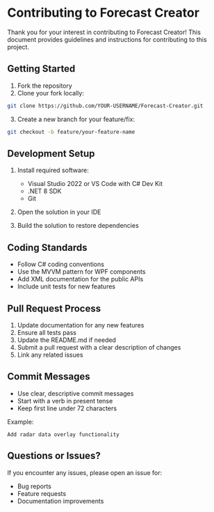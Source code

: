 # Contributing to Forecast Creator

Thank you for your interest in contributing to Forecast Creator! This document provides guidelines and instructions for contributing to this project.

## Getting Started

1. Fork the repository
2. Clone your fork locally:
```bash
git clone https://github.com/YOUR-USERNAME/Forecast-Creator.git
```
3. Create a new branch for your feature/fix:
```bash
git checkout -b feature/your-feature-name
```

## Development Setup

1. Install required software:
   - Visual Studio 2022 or VS Code with C# Dev Kit
   - .NET 8 SDK
   - Git

2. Open the solution in your IDE
3. Build the solution to restore dependencies

## Coding Standards

- Follow C# coding conventions
- Use the MVVM pattern for WPF components
- Add XML documentation for the public APIs
- Include unit tests for new features

## Pull Request Process

1. Update documentation for any new features
2. Ensure all tests pass
3. Update the README.md if needed
4. Submit a pull request with a clear description of changes
5. Link any related issues

## Commit Messages

- Use clear, descriptive commit messages
- Start with a verb in present tense
- Keep first line under 72 characters

Example:
```text
Add radar data overlay functionality
```

## Questions or Issues?

If you encounter any issues, please open an issue for:
- Bug reports
- Feature requests
- Documentation improvements